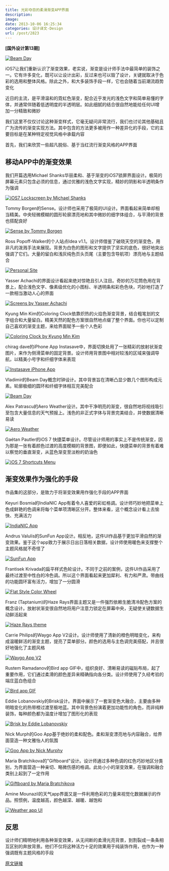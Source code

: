 ```yaml
---
title: 光彩夺目的柔滑渐变APP界面
description: 
image: 
date: 2013-10-06 16:25:34
categories: 设计译文-Design
url: /post/2823
---
```


**[国外设计第13期]**

[![Beam Day](http://designmodo.com/wp-content/uploads/2013/10/7-Beam-Day.jpg)](http://dribbble.com/shots/1182962-Beam-Day-concept-clock)

iOS7让我们重新认识了渐变效果，老实说，渐变是设计师手法中最简单的装饰之一。它有许多变化，既可以让设计出彩，反过来也可以毁了设计，关键就取决于色彩的选用和整体风格。除此之外，和大多装饰手段一样，它也会随着当前潮流趋势变化

近日的主流，是平滑温和的霓虹色渐变，配合近乎发光的浅色文字和简单易懂的字体，并通常伴随着低透明度的半透明层。如此细腻的结合很自然地能给任何UI增加一分精致和微妙

我们这里不仅仅讨论这种渐变样式，它毫无疑问非常流行，我们也讨论其他基础且广为流传的渐变实现方法。其中包含的方法更多被用作一种差异化的手段，它的主要目标是在某种特定视觉风格中承载内容

首先，我们来欣赏一些超凡脱俗、基于当红流行渐变风格的APP界面

## 移动APP中的渐变效果

我们开篇选用Michael Shanks华丽柔和、基于渐变的iOS7锁屏界面设计。极简的屏幕元素只包含必须的信息，通过优雅的浅色文字实现，精妙的阴影和半透明条作为强调

[![iOS7 Lockscreen by Michael Shanks](http://designmodo.com/wp-content/uploads/2013/10/1-iOS7-Lockscreen-by-Michael-Shanks.jpg)](http://dribbble.com/shots/1128049-iOS7-Lockscreen)

Tommy Borgen的Sense。设计师也采用了极简的UI设计。界面看起来简单却相当精美。中央轻微模糊的圆形轮廓漂亮地和其中微妙的细字体组合，与平滑的背景也搭配良好

[![Sense by Tommy Borgen](http://designmodo.com/wp-content/uploads/2013/10/2-Sense-by-Tommy-Borgen.jpg)](http://dribbble.com/shots/1186875-Sense)

Ross Popoff-Walker的个人站点Idea v1.1。设计师借鉴了破晓天空的渐变色，用非凡的泼溅手法来展现。背景为白色的图形和文字提供了坚实的底色，很好地突出强调了它们。大量的留白和浅灰纯色页头页尾（主要包含导航项）漂亮地与主题结合

[![Personal Site](http://designmodo.com/wp-content/uploads/2013/10/3-Personal-Site.jpg)](http://dribbble.com/shots/1105891-Personal-Site-Idea-v1-1)

Yasser Achachi的界面设计看起来绝对惊艳且引人注目。奇妙的万花筒色用在背景上，配合浅色文字、像素级优化的小图标、半透明条和彩色色块，巧妙地打造了一款相当激动人心的界面

[![Screens by Yasser Achachi](http://designmodo.com/wp-content/uploads/2013/10/4-Screens-by-Yasser-Achachi.jpg)](http://dribbble.com/shots/1158348-Screens-With-Gradient-Backgrounds-Ios)

Kyung Min Kim的Coloring Clock依靠炽热的火焰色渐变背景，结合粗笔划的文字组合和大量留白。精美天然的配色方案很自然地点缀了整个界面。你也可以定制自己喜欢的渐变主题，来给界面赋予一些个人色彩

[![Coloring Clock by Kyung Min Kim](http://designmodo.com/wp-content/uploads/2013/10/5-Coloring-Clock-by-Kyung-Min-Kim.jpg)](http://www.behance.net/gallery/Coloring-Clock/7085499)

chirag dave的iPhone App Instasave中，界面切换处用了一张精彩的放射状渐变图片，来作为侧滑菜单的固定背景。设计师用背景图中相对较浅的区域来强调导航，以精美小号字和纤细字体来表现

[![Instasave iPhone App](http://designmodo.com/wp-content/uploads/2013/10/6-Instasave-iPhone-App.jpg)](http://dribbble.com/shots/1116265-Instasave-iPhone-App)

Vladimir的Beam Day概念时钟设计。其中背景旨在清晰凸显少数几个图形构成元素。轮廓极细的圆环和纤细字体相互完美配合

[![Beam Day](http://designmodo.com/wp-content/uploads/2013/10/7-Beam-Day.jpg)](http://dribbble.com/shots/1182962-Beam-Day-concept-clock)

Alex Patrascu的Aero Weather设计。其中干净明亮的渐变，很自然地将视线吸引至包含大量信息的天气预报上。浅色的非正式字体与背景完美结合，并使数据清晰易读

[![Aero Weather](http://designmodo.com/wp-content/uploads/2013/10/8-Aero-Weather.jpg)](http://dribbble.com/shots/1185408-Aero-Weather)

Gaétan Pautler的iOS 7 快捷菜单设计。尽管设计师用的事实上不是传统渐变，因为那是一张有着颜色过渡的高度模糊的背景图，即便如此，快捷菜单的背景有着难以察觉的垂直渐变，从蓝色渐变至淡粉的奶油色

[![iOS 7 Shortcuts Menu](http://designmodo.com/wp-content/uploads/2013/10/9-iOS-7-Shortcuts-Menu.jpg)](http://dribbble.com/shots/1165802-iOS-7-Shortcuts-Menu)

## 渐变效果作为强化的手段

作品集的这部分，是致力于将渐变效果用作强化手段的APP界面

Keyuri Bosmia的IndiaNIC App有着令人喜爱的彩虹格调。设计师巧妙地把菜单上色成鲜艳的色调来将每个菜单项清晰区分开。整体来看，这个概念设计看上去愉快、充满活力

[![IndiaNIC App](http://designmodo.com/wp-content/uploads/2013/10/10-IndiaNIC-App.jpg)](http://dribbble.com/shots/1180745-IndiaNIC-App)

Andrus Valulis的SunFun App设计。相反地，这件UI作品基于更加平滑自然的渐变效果。鉴于这个app致力于展示日出日落相关数据，设计师使用暖色来支撑整个主题风格就不奇怪了

[![SunFun App](http://designmodo.com/wp-content/uploads/2013/10/11-SunFun-App.jpg)](http://dribbble.com/shots/1068915-SunFun-App)

Frantisek Krivada的扁平样式色轮设计。不同于之前的案例，这件UI作品采用了最终过渡至中性白的冷色调。所以这个界面看起来更加犀利、有力和严肃。带曲线的功能圆环富有活力，增加了一分圆滑

[![Flat Style Color Wheel](http://designmodo.com/wp-content/uploads/2013/10/12-Flat-Style-Color-Wheel.jpg)](http://dribbble.com/shots/1073176-Flat-Style-Color-Wheel)

Franz (Taptanium)的Haze Rays界面主题又是一件强烈依赖生脆清冷配色方案的概念设计。放射状渐变很自然地将用户注意力锁定在屏幕中央，无疑使关键数据生动鲜活起来

[![Haze Rays theme](http://designmodo.com/wp-content/uploads/2013/10/13-Haze-Rays-theme.jpg)](http://dribbble.com/shots/1094341-Haze-Rays-theme-anyone)

Carrie Philips的Waygo App V2设计。设计师使用了清新的橙色明暗变化，来构成温暖鲜活的渐变主题，提亮了菜单部分。颜色的选用与主色调完美搭配，并且很好地强化了主题风格

[![Waygo App V2](http://designmodo.com/wp-content/uploads/2013/10/14-Waygo-App-V2.jpg)](http://dribbble.com/shots/1105671-Waygo-App-V2)

Rustem Ramadanov的Bird app GIF中，组织良好、清晰易读的磁贴布局，起了重要作用，它们通过柔滑的颜色差异来精确指向各分类。设计师使用了久经考验的端庄蓝白色组合

[![Bird app GIF](http://designmodo.com/wp-content/uploads/2013/10/15-Bird-app-GIF.jpg)](http://dribbble.com/shots/1123283-Bird-app-GIF)

Eddie Lobanovskiy的Brisk设计。界面中展示了一套渐变色大融合，主要由多种明暗变化的热带橙过渡至极地蓝。其中背景色扮演着更加功能性的角色，而非纯粹装饰，每种颜色都为温度计增加了图形化的表现

[![Brisk by Eddie Lobanovskiy](http://designmodo.com/wp-content/uploads/2013/10/16-Brisk-by-Eddie-Lobanovskiy.jpg)](http://twosolid.com/brisk/)

Nick Murph的Goo App基于绝妙的柔和配色。柔和渐变漂亮地与内容融合，给界面营造一种文雅怡人的氛围

[![Goo App by Nick Murphy](http://designmodo.com/wp-content/uploads/2013/10/17-Goo-App-by-Nick-Murphy.jpg)](http://www.behance.net/gallery/Goo-App/10214263)

Maria Bratchikova的"Giftboard"设计。设计师通过多种色调的红色巧妙地区分类别，为界面营造一种亲切、略微伤感的格调。此处小小的渐变效果，在强调和融合类别上起到了一定作用

[![Giftboard by Maria Bratchikova](http://designmodo.com/wp-content/uploads/2013/10/18-Giftboard-by-Maria-Bratchikova.jpg)](http://www.behance.net/gallery/Variant-of-page-design-for-app-Giftboard/10383777)

Amine Mounazil的天气app界面又是一件利用色彩的力量来视觉化数据展示的作品。照惯例，温度越高，颜色越深、越暖、越饱和

[![Weather app UI](http://designmodo.com/wp-content/uploads/2013/10/19-Weather-app-UI.jpg)](http://www.behance.net/gallery/Weather-app-UI/9837535)

## 反思

设计师们精明地利用各种渐变效果，从无间断的柔滑光亮背景，到割裂成一条条相互区别的奔放背景。他们不仅将这种活力十足的效果用于纯装饰作用，也作为一种强调既有主题风格的手段

[原文链接](http://designmodo.com/mobile-apps-gradient-effect/)